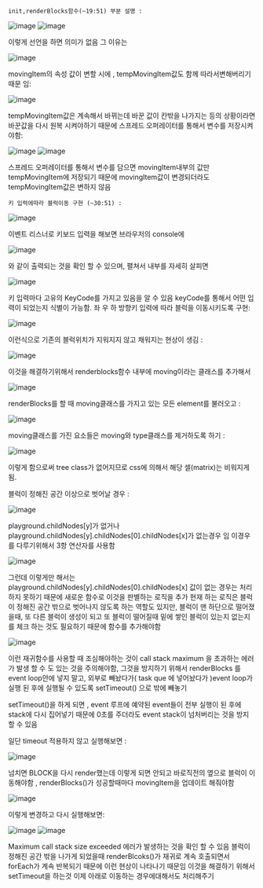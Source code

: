     init,renderBlocks함수(~19:51) 부분 설명 :

![image](https://github.com/twingay96/tetris/assets/64403357/392fd7b5-b6b3-4195-b30b-328f774c5791)
![image](https://github.com/twingay96/tetris/assets/64403357/400f3f6c-e6b3-4ef7-8f77-ac718290d9e5)

이렇게 선언을 하면 의미가 없음 그 이유는

![image](https://github.com/twingay96/tetris/assets/64403357/1b8c68c3-4eb8-400a-8694-3fa818b5f86f)

movingItem의 속성 값이 변할 시에 , tempMovingItem값도 함께 따라서변해버리기 때문 임:

![image](https://github.com/twingay96/tetris/assets/64403357/8dab3b4d-41a6-4b44-9d0c-17d5a9e71c20)

tempMovingItem값은 계속해서 바뀌는데 바꾼 값이 칸밖을 나가지는 등의 상황이라면 바꾼값을 다시 원복 시켜야하기 때문에 스프레드 오퍼레이터를 통해서 변수를 저장시켜야함:

![image](https://github.com/twingay96/tetris/assets/64403357/6331f515-65c8-4d65-b311-dcef6bd3f811)
![image](https://github.com/twingay96/tetris/assets/64403357/57888291-6d5c-4c06-a648-c41b40c0be48)

스프레드 오퍼레이터를 통해서 변수를 담으면 movingItem내부의 값만 tempMovingItem에 저장되기 때문에 movingItem값이 변경되더라도 tempMovingItem값은 변하지 않음

    키 입력에따라 블럭이동 구현 (~30:51) :

![image](https://github.com/twingay96/tetris/assets/64403357/505016ce-f6f4-43ec-8041-1eed203e0949)

이벤트 리스너로 키보드 입력을 해보면 브라우저의 console에 

![image](https://github.com/twingay96/tetris/assets/64403357/c66fbb74-a18c-4e15-a762-8487ead65da6)

와 같이 출력되는 것을 확인 할 수 있으며, 펼쳐서 내부를 자세히 살피면 

![image](https://github.com/twingay96/tetris/assets/64403357/65eddfca-df33-46bb-85cf-d8f8ef08d890)

키 입력마다 고유의 KeyCode를 가지고 있음을 알 수 있음 keyCode를 통해서 어떤 입력이 되었는지 식별이 가능함.
좌 우 하 방향키 입력에 따라 블럭을 이동시키도록 구현:

![image](https://github.com/twingay96/tetris/assets/64403357/50e3d9e1-cbb6-4f20-a55e-a256d5181532)

이런식으로 기존의 블럭위치가 지워지지 않고 채워지는 현상이 생김 :

![image](https://github.com/twingay96/tetris/assets/64403357/9b5df70b-3799-4bd3-acdf-ad1419c45099)

이것을 해결하기위해서 renderblocks함수 내부에 moving이라는 클래스를 추가해서 

![image](https://github.com/twingay96/tetris/assets/64403357/e2210ac9-5329-4563-96d8-ca1b5740edbd)

renderBlocks를 할 때 moving클래스를 가지고 있는 모든 element를 불러오고 :

![image](https://github.com/twingay96/tetris/assets/64403357/28febd88-a3f3-44d0-ab98-1e4bf13845f4)

moving클래스를 가진 요소들은 moving와 type클래스를 제거하도록 하기 :

![image](https://github.com/twingay96/tetris/assets/64403357/9eecff64-686f-46d2-9c3e-cdec108960dd)

이렇게 함으로써 tree class가 없어지므로 css에 의해서 해당 셀(matrix)는 비워지게됨.

블럭이 정해진 공간 이상으로 벗어날 경우 : 

![image](https://github.com/twingay96/tetris/assets/64403357/339c1ef8-7fc7-4e77-a635-e236ffed3026)

playground.childNodes[y]가 없거나 playground.childNodes[y].childNodes[0].childNodes[x]가 없는경우 임 
이경우를 다루기위해서 3항 연산자를 사용함 

![image](https://github.com/twingay96/tetris/assets/64403357/1edb6afa-31f4-4a55-b20a-4a03925dc3a5)

그런데 이렇게만 해서는 playground.childNodes[y].childNodes[0].childNodes[x] 값이 없는 경우는 처리하지 못하기 때문에 새로운 함수로 이것을 판별하는 로직을 추가
현재 하는 로직은 블럭이 정해진 공간 밖으로 벗어나지 않도록 하는 역할도 있지만, 블럭이 맨 하단으로 떨어졌을때, 또 다른 블럭이 생성이 되고 또 블럭이 떨어질때 밑에 쌓인 블럭이 있는지 없는지를 체크 하는 것도 필요하기 때문에 함수를 추가해야함

![image](https://github.com/twingay96/tetris/assets/64403357/c41c08ac-83bb-448c-8aaa-f6fb4205bae8)

이런 재귀함수를 사용할 때 조심해야하는 것이 call stack maximum 을 초과하는 에러가 발생 할 수 도 있는 것을 주의해야함, 그것을 방지하기 위해서 renderBlocks 를 event loop안에 넣지 말고, 
외부로 빼놨다가( task que 에 넣어놨다가  )event loop가 실행 된 후에 실행될 수 있도록 setTimeout() 으로 밖에 빼놓기

setTimeout()을 하게 되면 , event 루프에 예약된 event들이 전부 실행이 된 후에 stack에 다시 집어넣기 때문에 0초를 주더라도 event stack이 넘처버리는 것을 방지 할 수 있음

일단 timeout 적용하지 않고 실행해보면 : 

![image](https://github.com/twingay96/tetris/assets/64403357/37391cba-6565-4115-ba44-23fb5a7cea24)

넘치면 BLOCK을 다시 render했는데 이렇게 되면 안되고 바로직전의 옆으로 블럭이 이동해야함 , renderBlocks()가 성공할때마다 movingItem을 업데이트 해줘야함 

![image](https://github.com/twingay96/tetris/assets/64403357/568846e7-797f-4160-97ea-d499c81857ce)

이렇게 변경하고 다시 실행해보면: 

![image](https://github.com/twingay96/tetris/assets/64403357/3e1e061f-a6c3-4857-86d5-3c72af2299d0)
![image](https://github.com/twingay96/tetris/assets/64403357/c5a1dd67-58dc-4179-804f-ecc7dfbe17b4)

Maximum call stack size exceeded 에러가 발생하는 것을 확인 할 수 있음
블럭이 정해진 공간 밖을 나가게 되었을때 renderBlcoks()가 재귀로 계속 호출되면서 forEach가 계속 반복되기 때문에 이런 현상이 나타나기 때문임
이것을 해결하기 위해서 setTimeout을 하는것 
이제 아래로 이동하는 경우에대해서도 처리해주기






